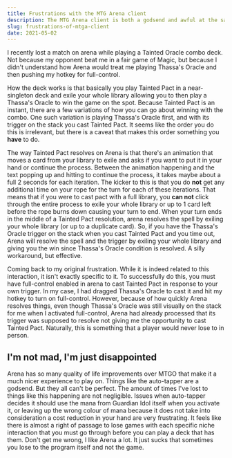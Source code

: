```yaml
---
title: Frustrations with the MTG Arena client
description: The MTG Arena client is both a godsend and awful at the same time for game play.
slug: frustrations-of-mtga-client
date: 2021-05-02
---
```


I recently lost a match on arena while playing a <auto-card name='Tainted Pact'>Tainted</auto-card> <auto-card name="Thassa's Oracle">Oracle</auto-card> combo deck. Not because my opponent beat me in a fair game of Magic, but because I didn't understand how Arena would treat me playing <auto-card>Thassa's Oracle</auto-card> and then pushing my hotkey for full-control. 

How the deck works is that basically you play <auto-card>Tainted Pact</auto-card> in a near-singleton deck and exile your whole library allowing you to then play a <auto-card>Thassa's Oracle</auto-card> to win the game on the spot. Because <auto-card>Tainted Pact</auto-card> is an instant, there are a few variations of how you can go about winning with the combo. One such variation is playing <auto-card>Thassa's Oracle</auto-card> first, and with its trigger on the stack you cast <auto-card>Tainted Pact</auto-card>. It seems like the order you do this is irrelevant, but there is a caveat that makes this order something you __have__ to do.

The way <auto-card>Tainted Pact</auto-card> resolves on Arena is that there's an animation that moves a card from your library to exile and asks if you want to put it in your hand or continue the process. Between the animation happening and the text popping up and hitting to continue the process, it takes maybe about a full 2 seconds for each iteration. The kicker to this is that you do __not__ get any additional time on your rope for the turn for each of these iterations. That means that if you were to cast pact with a full library, you __can not__ click through the entire process to exile your whole library or up to 1 card left before the rope burns down causing your turn to end. When your turn ends in the middle of a <auto-card>Tainted Pact</auto-card> resolution, arena resolves the spell by exiling your whole library (or up to a duplicate card). So, if you have the <auto-card>Thassa's Oracle</auto-card> trigger on the stack when you cast <auto-card>Tainted Pact</auto-card> and you time out, Arena will resolve the spell and the trigger by exiling your whole library and giving you the win since <auto-card>Thassa's Oracle</auto-card> condition is resolved. A silly workaround, but effective.

Coming back to my original frustration. While it is indeed related to this interaction, it isn't exactly specific to it. To successfully do this, you must have full-control enabled in arena to cast <auto-card>Tainted Pact</auto-card> in response to your own trigger. In my case, I had dragged <auto-card>Thassa's Oracle</auto-card> to cast it and hit my hotkey to turn on full-control. However, because of how quickly Arena resolves things, even though <auto-card>Thassa's Oracle</auto-card> was still visually on the stack for me when I activated full-control, Arena had already processed that its trigger was supposed to resolve not giving me the opportunity to cast <auto-card>Tainted Pact</auto-card>. Naturally, this is something that a player would never lose to in person.

## I'm not mad, I'm just disappointed

Arena has so many quality of life improvements over MTGO that make it a much nicer experience to play on. Things like the auto-tapper are a godsend. But they all can't be perfect. The amount of times I've lost to things like this happening are not negligible. Issues when auto-tapper decides it should use the mana from <auto-card>Guardian Idol</auto-card> itself when you activate it, or leaving up the wrong colour of mana because it does not take into consideration a cost reduction in your hand are very frustrating. It feels like there is almost a right of passage to lose games with each specific niche interaction that you must go through before you can play a deck that has them. Don't get me wrong, I like Arena a lot. It just sucks that sometimes you lose to the program itself and not the game.